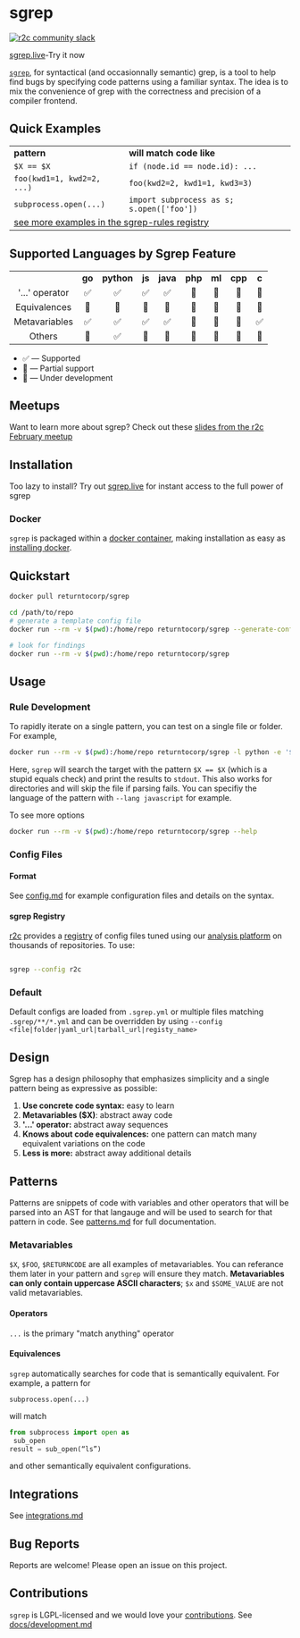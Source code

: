 # sgrep

[![r2c community slack](https://img.shields.io/badge/r2c_slack-join-brightgreen?style=for-the-badge&logo=slack&labelColor=4A154B)](https://join.slack.com/t/r2c-community/shared_invite/enQtNjU0NDYzMjAwODY4LWE3NTg1MGNhYTAwMzk5ZGRhMjQ2MzVhNGJiZjI1ZWQ0NjQ2YWI4ZGY3OGViMGJjNzA4ODQ3MjEzOWExNjZlNTA)

[sgrep.live](https://sgrep.live/)-Try it now

[`sgrep`](https://sgrep.live/), for syntactical (and occasionnally semantic) grep, is a tool to help find bugs by specifying code patterns using a familiar
syntax. The idea is to mix the convenience of grep with the correctness and precision of a compiler frontend.

## Quick Examples

<table>
  <tr><td><b>pattern</b></td><td><b>will match code like</b></td></tr>
  <tr><td><code>$X == $X</code></td><td><code>if (node.id == node.id): ...</code></td></tr>
  <tr><td><code>foo(kwd1=1, kwd2=2, ...)</code></td><td><code>foo(kwd2=2, kwd1=1, kwd3=3)</code></td></tr>
  <tr><td><code>subprocess.open(...)</code></td><td><code>import subprocess as s; s.open(['foo'])</code></td></tr>
  <tr><td colspan=2><a href="https://github.com/returntocorp/sgrep-rules">see more examples in the sgrep-rules registry</a></td></tr>
</table>

## Supported Languages by Sgrep Feature


<table style="text-align:center">
<tr>
<td>

</td>
<td>
<b>go</b>
</td>
<td>
<b>python</b>
</td>
<td>
<b>js</b>
</td>
<td>
<b>java</b>
</td>
<td>
<b>php</b>
</td>
<td>
<b>ml</b>
</td>
<td>
<b>cpp</b>
</td>
<td>
<b>c</b>
</td>
</tr>
<tr>
<td>
'...' operator
</td>
<td>
✅
</td>
<td>
✅
</td>
<td>
✅
</td>
<td>
✅
</td>
<td>
🚧
</td>
<td>
🚧
</td>
<td>
🚧
</td>
<td>
🔶
</td>
</tr>
<tr>
<td>
Equivalences
</td>
<td>
🔶
</td>
<td>
🔶
</td>
<td>
🔶
</td>
<td>
🔶
</td>
<td>
🚧
</td>
<td>
🚧
</td>
<td>
🚧
</td>
<td>
🔶
</td>
</tr>
<tr>
<td>
Metavariables
</td>
<td>
✅
</td>
<td>
✅
</td>
<td>
✅
</td>
<td>
✅
</td>
<td>
🚧
</td>
<td>
🚧
</td>
<td>
🚧
</td>
<td>
✅
</td>
</tr>
<tr>
<td>
Others
</td>
<td>
🔶
</td>
<td>
✅
</td>
<td>
🔶
</td>
<td>
🔶
</td>
<td>
🚧
</td>
<td>
🚧
</td>
<td>
🚧
</td>
<td>
🚧
</td>
</tr>
</table>



- ✅ — Supported
- 🔶 — Partial support
- 🚧 — Under development

## Meetups

Want to learn more about sgrep? Check out these [slides from the r2c February meetup](https://r2c.dev/sgrep-public2.pdf)

## Installation

Too lazy to install? Try out [sgrep.live](https://sgrep.live) for instant access to the full power of sgrep

### Docker

`sgrep` is packaged within a [docker container](https://hub.docker.com/r/returntocorp/sgrep), making installation as easy as [installing docker](https://docs.docker.com/install/).

## Quickstart

```bash
docker pull returntocorp/sgrep

cd /path/to/repo
# generate a template config file
docker run --rm -v $(pwd):/home/repo returntocorp/sgrep --generate-config

# look for findings
docker run --rm -v $(pwd):/home/repo returntocorp/sgrep

```

## Usage

### Rule Development

To rapidly iterate on a single pattern, you can test on a single file or folder. For example,

```bash
docker run --rm -v $(pwd):/home/repo returntocorp/sgrep -l python -e '$X == $X' path/to/file.py
```

Here, `sgrep` will search the target with the pattern `$X == $X` (which is a stupid equals check) and print the results to `stdout`. This also works for directories and will skip the file if parsing fails. You can specifiy the language of the pattern with `--lang javascript` for example.

To see more options

```bash
docker run --rm -v $(pwd):/home/repo returntocorp/sgrep --help
```

### Config Files

#### Format

See [config.md](docs/config.md) for example configuration files and details on the syntax.

#### sgrep Registry

[r2c](https://r2c.dev) provides a [registry](https://github.com/returntocorp/sgrep-rules) of config files tuned using our [analysis platform](https://app.r2c.dev) on thousands of repositories. To use:

```bash

sgrep --config r2c

```

### Default

Default configs are loaded from `.sgrep.yml` or multiple files matching `.sgrep/**/*.yml` and can be overridden by using `--config <file|folder|yaml_url|tarball_url|registy_name>`

## Design

Sgrep has a design philosophy that emphasizes simplicity and a single pattern being as expressive as possible:

1. **Use concrete code syntax:** easy to learn
2. **Metavariables ($X)**: abstract away code
3. **'...' operator:** abstract away sequences
4. **Knows about code equivalences:** one pattern can match many equivalent variations on the code
5. **Less is more:** abstract away additional details

## Patterns

Patterns are snippets of code with variables and other operators that will be parsed into an AST for that langauge and will be used to search for that pattern in code. See [patterns.md](docs/patterns.md) for full documentation.

### Metavariables

`$X`, `$FOO`, `$RETURNCODE` are all examples of metavariables. You can referance them later in your pattern and `sgrep` will ensure they match. **Metavariables can only contain uppercase ASCII characters**; `$x` and `$SOME_VALUE` are not valid metavariables.

#### Operators

`...` is the primary "match anything" operator

#### Equivalences

`sgrep` automatically searches for code that is semantically equivalent. For example, a pattern for

```sgrep
subprocess.open(...)
```

will match

```python
from subprocess import open as
 sub_open
result = sub_open(“ls”)
```

and other semantically equivalent configurations.

## Integrations

See [integrations.md](docs/integrations.md)

## Bug Reports

Reports are welcome! Please open an issue on this project.

## Contributions

`sgrep` is LGPL-licensed and we would love your [contributions](docs/CONTRIBUTING.md). See [docs/development.md](docs/development.md)
